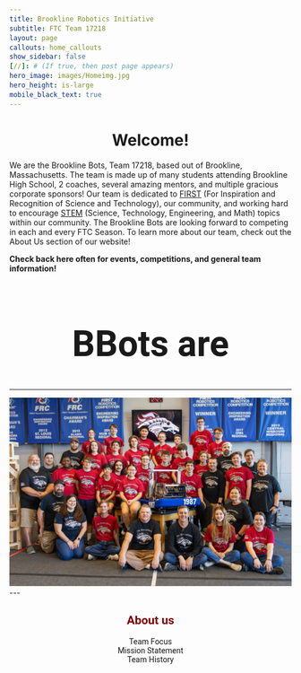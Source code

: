 ```yaml
---
title: Brookline Robotics Initiative
subtitle: FTC Team 17218
layout: page
callouts: home_callouts
show_sidebar: false
[//]: # (If true, then post page appears)
hero_image: images/Homeimg.jpg
hero_height: is-large
mobile_black_text: true
---
```

<link rel="stylesheet" href="/assets/css/buttonHover.css">

<style>
    .zoom {
        /*  padding: 3.125em;*/
        /*  background-color: green;*/
          transition: transform .2s; /* Animation */
        /*  width: 200px;*/
        /*  height: 200px;*/
          margin: 0 auto;
    }
    @import "TextAnimationEffect.scss";
    
    .zoom:hover {
      backface-visibility: hidden; 
      transform: scale(1.05); /* (150% zoom - Note: if the zoom is too large, it will go outside of the viewport) */
      
    }
</style>

<p><h1 style="text-align:center">
    Welcome!
</h1></p>

 We are the Brookline Bots, Team 17218, based out of Brookline, Massachusetts. The team is made up of many students attending Brookline High School, 2 coaches, several amazing mentors, and multiple gracious corporate sponsors! Our team is dedicated to [FIRST](https://www.firstinspires.org/) (For Inspiration and Recognition of Science and Technology), our community, and working hard to encourage [STEM](http://www.brooklinerobotics.org/) (Science, Technology, Engineering, and Math) topics within our community. The Brookline Bots are looking forward to competing in each and every FTC Season. To learn more about our team, check out the About Us section of our website!


**Check back here often for events, competitions, and general team information!**

<div class="descriptors">
<h1 style="font-size:64px;font-family:Rockwell, Roboto, sans-serif; text-align:center">
    BBots are
  <span
     class="txt-rotate"
     data-period="2000"
     data-rotate='["innovators.", "inspirational.", "engineers.", "designers.", "accepting.", "listeners.", "thinkers.", "a family." ]'></span>
</h1>
<script src="{{ site.baseurl }}/assets/js/TextAnimation.js"></script>
</div>

---
<div style="text-align:center; vertical-align: middle; padding:0px 0;">
    <img src="images/2024TeamPic.jpg" alt=" " class="zoom" width="800" height="auto" >
</div>
---

<div class="zoom"></div> 

<h2 style="color:maroon; text-align:center; font-family:Rockwell, Roboto, sans-serif;">About us</h2>

<div style="text-align: center;font-family:Rockwell, Roboto, sans-serif;">
<buttonhover class="noWrap full-rounded" onclick="teamFocus()"><span class="noWrap">Team Focus</span><div class="border full-rounded"></div></buttonhover>
<buttonhover class="noWrap full-rounded" onclick="missionStatement()"><span class="noWrap">Mission Statement</span><div class="border full-rounded"></div></buttonhover>
<buttonhover class="noWrap full-rounded" onclick="teamHistory()"><span class="noWrap">Team History</span><div class="border full-rounded"></div></buttonhover>
</div>

<div id="missStat" style="display:none">
<br>
      The Broncobots are dedicated to helping the future through the recognition and advocacy of science, technology, engineering, and math. As FIRST participants, we strive to build a community devoted to education, innovation, and inspiration. By creating strong partnerships with mentors, teachers, and sponsors, we encourage communication and leadership as crucial parts of team success.  
</div>

<div id="teamFoc" style="display:none">
<br>
      <p>
         The focus of our team has been to reach out to our community in every way possible. We have attended school carnivals, school presentations, bingo raffles, Boy Scout meetings, school board meetings, and business meetings. We have been featured numerous times in publications, including three local newspapers, Honeywell newsletters, and even two books: FIRST Robotics: Rack N Roll and FIRST Robots: Behind The Design. The team created a video as an introduction to FIRST for the Lee's Summit community that aired on the local government channel and published a book about our team and our history.
    <br><br>
        In our own school, we have hosted booths at Freshmen Orientation Day, sponsored "Math and Science Teacher Appreciation Day," set up booths at football games, participated in Safe Halloween, and set up FIRST Robotics displays throughout the year. In cooperation with the two other Lee's Summit robotics teams, we have held PR meetings to schedule banquets, school visits, open houses, and community outreach projects. For three weeks this past summer, we sponsored robotics and engineering camps for elementary students.
    <br><br>
        We've made our name known throughout the community in various ways. We have presented at numerous Lee's Summit elementary schools, in addition to Lee's Summit middle schools, and a private Catholic school in a neighboring city. We have attended and presented at meetings for the Rotary Club, the Optimist Club, the National Tool and Machining Association, the Lee's Summit Economic Development Council, and the Kauffman Foundation. We also were excited to give presentations at Gail's Harley Davidson, Honeywell, the Engineering and Science Summit Institute at Kansas State University, and the Lee's Summit Chalk Walk. Together with the other two Lee's Summit robotics teams our team rotated staffing a booth at Downtown Days to reach out to all Lee's Summit citizens.
    <br><br>
        Over four years, we have sent over 1,500 letters to government officials. In 2008, there was a "Lee's Summit Robotics Day" proclamation from the mayor, and Governor Matt Blunt officially recognized and commended the FIRST Robotics Competition in the state of Missouri. Along with starting a mail campaign to government officials (fifteen different officials and federal offices), took the classic Flat Stanley and combined it with the spirit of FIRST to start our Flat Creation Campaign. This was designed to reach people outside our direct area of influence, like families and friends from other states and countries. During its time traveling, Flat Mammoth (from our 2008 Flat Creation Campaign) has visited a second grade classroom, attended a robot-themed movie night, enjoyed the warm weather in Honduras, and sat in the Missouri House of Representatives! 
    </p>
</div>

<div id="teamHist" style="display:none">
<br>
  <p>
     Over the years, the Broncobots have had many significant achievements. We've attended over {{ site.data.home_callouts.items[1].title }} competitions over the years, from Regionals to World Championship. Team 1987 has also competed in Off-Season competitions such as Ozark Mountain Brawl, Lee's Summit's CowTown ThrowDown and Indiana Robotics Invitational (IRI). We haven't kept quiet about what we do either. You can find the Broncobots spreading the message of FIRST within our community by hosting booths at Missouri State Fair, Lee's Summit's Downtown Days, Oktoberfest, Kansas City Maker Faire, School Registration day, Freshmen Transition Day and You Belong Club event. The team has been featured in countless newspaper articles, been on TV, and have had two robots written about and published in two books. We've also initiated letter campaigns, media broadcasts, toiletry drives for a Domestic Abuse shelter, and much more. Team 1987, The Broncobots has accomplished much since our founding year.
  </p>
</div>

<script>
function missionStatement() {
    let m = document.getElementById("missStat");
    let f = document.getElementById("teamFoc");
    let h = document.getElementById("teamHist");
    f.style.display = "none";
    h.style.display = "none";
    if (m.style.display === "none") {
        m.style.display = "block";
    } else {
        m.style.display = "none";
    }
} 
function teamFocus() {
    let m = document.getElementById("missStat");
    let f = document.getElementById("teamFoc");
    let h = document.getElementById("teamHist");
    m.style.display = "none";
    h.style.display = "none";
  if (f.style.display === "none") {
    f.style.display = "block";
  } else {
    f.style.display = "none";
  }
}
function teamHistory() {
    let m = document.getElementById("missStat");
    let f = document.getElementById("teamFoc");
    let h = document.getElementById("teamHist");
    f.style.display = "none";
    m.style.display = "none";
  if (h.style.display === "none") {
    h.style.display = "block";
  } else {
    h.style.display = "none";
  }
}
</script>
